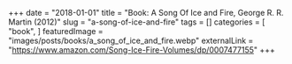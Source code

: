 +++
date = "2018-01-01"
title = "Book: A Song Of Ice and Fire, George R. R. Martin (2012)"
slug = "a-song-of-ice-and-fire"
tags = []
categories = [
    "book",
]
featuredImage = "images/posts/books/a_song_of_ice_and_fire.webp"
externalLink = "https://www.amazon.com/Song-Ice-Fire-Volumes/dp/0007477155"
+++

